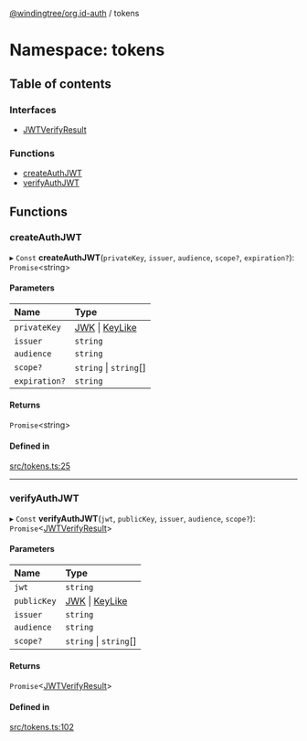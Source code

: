 [@windingtree/org.id-auth](../README.md) / tokens

# Namespace: tokens

## Table of contents

### Interfaces

- [JWTVerifyResult](../interfaces/tokens.jwtverifyresult.md)

### Functions

- [createAuthJWT](tokens.md#createauthjwt)
- [verifyAuthJWT](tokens.md#verifyauthjwt)

## Functions

### createAuthJWT

▸ `Const` **createAuthJWT**(`privateKey`, `issuer`, `audience`, `scope?`, `expiration?`): `Promise`<string\>

#### Parameters

| Name | Type |
| :------ | :------ |
| `privateKey` | [JWK](../interfaces/keys.jwk.md) \| [KeyLike](keys.md#keylike) |
| `issuer` | `string` |
| `audience` | `string` |
| `scope?` | `string` \| `string`[] |
| `expiration?` | `string` |

#### Returns

`Promise`<string\>

#### Defined in

[src/tokens.ts:25](https://github.com/windingtree/org.id-sdk/blob/7afe153/packages/auth/src/tokens.ts#L25)

___

### verifyAuthJWT

▸ `Const` **verifyAuthJWT**(`jwt`, `publicKey`, `issuer`, `audience`, `scope?`): `Promise`<[JWTVerifyResult](../interfaces/tokens.jwtverifyresult.md)\>

#### Parameters

| Name | Type |
| :------ | :------ |
| `jwt` | `string` |
| `publicKey` | [JWK](../interfaces/keys.jwk.md) \| [KeyLike](keys.md#keylike) |
| `issuer` | `string` |
| `audience` | `string` |
| `scope?` | `string` \| `string`[] |

#### Returns

`Promise`<[JWTVerifyResult](../interfaces/tokens.jwtverifyresult.md)\>

#### Defined in

[src/tokens.ts:102](https://github.com/windingtree/org.id-sdk/blob/7afe153/packages/auth/src/tokens.ts#L102)
